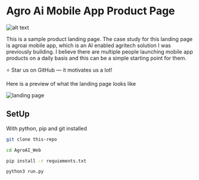# Agro Ai Mobile App Product Page

![alt text](https://img.shields.io/badge/Flask-2.2.2-000000?style=for-the-badg&$logo=Flask)

This is a sample product landing page. The case study for this landing page is agroai mobile app, which is an AI enabled agritech solution I was previously building. I believe there are multiple people launching mobile app products on a daily basis and this can be a simple starting point for them.

:star: Star us on GitHub — it motivates us a lot!

Here is a preview of what the landing page looks like

![landing page](app/agroai/static/images/preview.png)

## SetUp
With python, pip and git installed

```bash
git clone this-repo

cd AgroAI_Web

pip install -r requiements.txt

python3 run.py
```